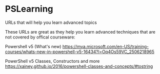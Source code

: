 # PSLearning
URLs that will help you learn advanced topics

These URLs are great as they help you learn advanced techniques that are not covered by offical courseware:

Powershell v5 (What's new)
https://mva.microsoft.com/en-US/training-courses/whats-new-in-powershell-v5-16434?l=Oq4Os59VC_2506218965

PowerShell v5 Classes, Constructors and more 
https://xainey.github.io/2016/powershell-classes-and-concepts/#tostring

